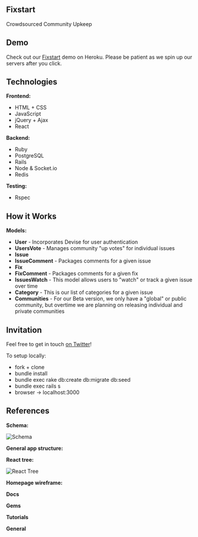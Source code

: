## Fixstart

Crowdsourced Community Upkeep

## Demo

Check out our [Fixstart](http://fixstart.herokuapp.com/) demo on Heroku. Please be patient as we spin up our servers after you click.

## Technologies

**Frontend:**
* HTML + CSS
* JavaScript
* jQuery + Ajax
* React

**Backend:**
* Ruby
* PostgreSQL
* Rails
* Node & Socket.io
* Redis

**Testing:**
* Rspec

## How it Works

**Models:**
  * **User** - Incorporates Devise for user authentication
  * **UsersVote** - Manages community "up votes" for individual issues
  * **Issue**
  * **IssueComment** - Packages comments for a given issue
  * **Fix**
  * **FixComment** - Packages comments for a given fix
  * **IssuesWatch** - This model allows users to "watch" or track a given issue over time
  * **Category** - This is our list of categories for a given issue
  * **Communities** - For our Beta version, we only have a "global" or public community, but overtime we are planning on releasing individual and private communities

## Invitation

Feel free to get in touch [on Twitter](https://twitter.com/fixtart)!

To setup locally:

* fork + clone
* bundle install
* bundle exec rake db:create db:migrate db:seed
* bundle exec rails s
* browser -> localhost:3000

## References

**Schema:**

![Schema](http://i.imgur.com/xnhuHuy.png)

**General app structure:**

<!-- ![Appstructure]() -->

**React tree:**

![React Tree](http://i.imgur.com/JGwI6jX.jpg)

**Homepage wireframe:**

<!-- ![Wireframe]() -->

**Docs**

**Gems**

**Tutorials**

**General**

